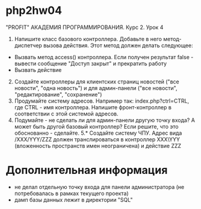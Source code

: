 # php2hw04
"PROFIT" АКАДЕМИЯ ПРОГРАММИРОВАНИЯ. Курс 2. Урок 4

1. Напишите класс базового контроллера. Добавьте в него метод-диспетчер вызова действия.
Этот метод должен делать следующее:
- Вызвать метод access() контроллера. Если получен результат false - вывести сообщение "Доступ закрыт" и прекратить работу
- Вызвать действие
2. Создайте контроллеры для клиентских страниц новостей ("все новости", "одна новость") и для админ-панели ("все новости", "редактирование", "сохранение")
3. Продумайте систему адресов. Например так: index.php?ctrl=CTRL, где СTRL - имя контроллера. Напишите фронт-контроллер в соответствии с этой системой адресов.
4. Подумайте - не сделать ли для админ-панели другую точку входа? А может быть другой базовый контроллер? Если решите, что это обоснованно - сделайте.
5.* Создайте систему ЧПУ. Адрес вида /XXX/YYY/ZZZ должен транслироваться в контроллер XXX\YYY (вложенность пространств имен неограничена) и действие ZZZ

# Дополнительная информация
- не делал отдельную точку входа для панели администратора (не потребовалась в рамках текущего проекта)
- дамп базы данных лежит в директории "SQL"
